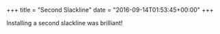 +++
title = "Second Slackline"
date = "2016-09-14T01:53:45+00:00"
+++

Installing a second slackline was brilliant!
			